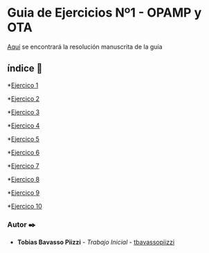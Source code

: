 # Guia de Ejercicios Nº1 - OPAMP y OTA

[Aquí]() se encontrará la resolución manuscrita de la guía

## índice 📌

*[Ejercico 1](https://nbviewer.jupyter.org/urls/gitlab.frba.utn.edu.ar/tbavassopiizzi/tcii/-/raw/master/GuiaTP/TP1/EJ01/ejercicio1.ipynb)

*[Ejercico 2]()

*[Ejercico 3]()

*[Ejercico 4]()

*[Ejercico 5]()

*[Ejercico 6]()

*[Ejercico 7]()

*[Ejercico 8]()

*[Ejercico 9]()

*[Ejercico 10]()



### Autor ✒️
* **Tobias Bavasso Piizzi** - *Trabajo Inicial* - [tbavassopiizzi](https://gitlab.frba.utn.edu.ar/tbavassopiizzi)
